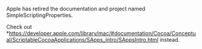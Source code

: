 Apple has retired the documentation and project named SimpleScriptingProperties.

Check out *https://developer.apple.com/library/mac/#documentation/Cocoa/Conceptual/ScriptableCocoaApplications/SApps_intro/SAppsIntro.html instead.